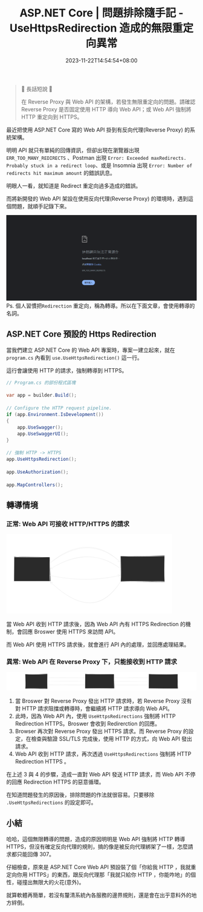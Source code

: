 ﻿---
title: ASP.NET Core | 問題排除隨手記 - UseHttpsRedirection 造成的無限重定向異常
description: 排除 ASP.NET Core 無限重定向的問題。因系統架構限制 Web API 只能透過反向代理 (Reverse Proxy) 訪問，而反向代理使用 HTTP 訪問 Web API，但因為 Web API 中，使用 UseHttpsRedirection 強制重定向到 HTTPS。最終造成重定向次數過多的情形。
date: 2023-11-22T14:54:54+08:00
lastmod: 2023-12-03T23:20:35+08:00
tags:
  - ASP.NET-Core
categories:
  - 開發雜談
  - 軟體開發
keywords:
  - ASP.NET Core
  - UseHttpsRedirection
  - "307"
  - ERR_TOO_MANY_REDIRECTS
  - 重定向
slug: use-https-redirection-cause-infinite-redirection
---

> 🔖 長話短說 🔖
> 
> 在 Reverse Proxy 與 Web API 的架構，若發生無限重定向的問題。請確認 Reverse Proxy 是否固定使用 HTTP 導向 Web API；或 Web API 強制將 HTTP 重定向到 HTTPS。

最近把使用 ASP.NET Core 寫的 Web API 掛到有反向代理(Reverse Proxy) 的系統架構。

明明 API 就只有單純的回傳資訊，但卻出現在瀏覽器出現 `ERR_TOO_MANY_REDIRECTS` 、Postman 出現 `Error: Exceeded maxRedirects. Probably stuck in a redirect loop`、或是 Insomnia 出現 `Error: Number of redirects hit maximum amount` 的錯誤訊息。

明眼人一看，就知道是 Redirect 重定向過多造成的錯誤。

而將新開發的 Web API 架設在使用反向代理(Reverse Proxy) 的環境時，遇到這個問題，就順手記錄下來。

<!--more-->

![Broswer 錯誤畫面](./images/broswer-display-ERR_TOO_MANY_REDIRECTS.png)
Ps. 個人習慣把`Redirection` 重定向，稱為轉導。所以在下面文章，會使用轉導的名詞。

## ASP.NET Core 預設的 Https Redirection

當我們建立 ASP.NET Core 的 Web API 專案時，專案一建立起來，就在 `program.cs` 內看到 `use.UseHttpsRedirection()` 這一行。

這行會讓使用 HTTP 的請求，強制轉導到 HTTPS。

```csharp
// Program.cs 的部份程式區塊

var app = builder.Build();

// Configure the HTTP request pipeline.
if (app.Environment.IsDevelopment())
{
    app.UseSwagger();
    app.UseSwaggerUI();
}

// 強制 HTTP -> HTTPS
app.UseHttpsRedirection();

app.UseAuthorization();

app.MapControllers();
```

## 轉導情境

### 正常: Web API 可接收 HTTP/HTTPS 的請求

![Web API 正常由 HTTP 轉導到 HTTPS](./images/webapi-redirection-https.png)

當 Web API 收到 HTTP 請求後，因為 Web API 內有 HTTPS Redirection 的機制，會回應 Broswer 使用 HTTPS 來訪問 API。

而 Web API 使用 HTTPS 請求後，就會進行 API 內的處理，並回應處理結果。

### 異常: Web API 在 Reverse Proxy 下，只能接收到 HTTP 請求

![Reverse Proxy 使用 HTTP 將請求導向 Web API ](./images/https-redirection-in-reverse-proxy-fail.png)

1. 當 Broswer 對 Reverse Proxy 發出 HTTP 請求時，若 Reverse Proxy 沒有對 HTTP 請求阻擋或轉導時，會繼續將 HTTP 請求導向 Web API。
2. 此時，因為 Web API 內，使用 `UseHttpsRedirections` 強制將 HTTP Redirection HTTPS。Broswer 會收到 Redirerction 的回應。
3. Browser 再次對 Reverse Proxy 發出 HTTPS 請求。而 Reverse Proxy 的設定，在檢查與驗證 SSL/TLS 完成後，使用 HTTP 的方式，向 Web API 發出請求。
4. Web API 收到 HTTP 請求，再次透過 `UseHttpsRedirections` 強制將 HTTP Redirection HTTPS 。

在上述 3 與 4 的步驟，造成一直對 Web API 發送 HTTP 請求，而 Web API 不停的回應 Redirection HTTPS 的惡意循環。

在知道問題發生的原因後，排除問題的作法就很容易。只要移除 `.UseHttpsRedirections` 的設定即可。

## 小結

哈哈，這個無限轉導的問題，造成的原因明明是 Web API 強制將 HTTP 轉導 HTTPS，但沒有確定反向代理的規則，搞的像是被反向代理綁架了一樣，怎麼請求都只能回傳 307。

仔細檢查，原來是 ASP.NET Core Web API 預設裝了個「你給我 HTTP ，我就重定向你用 HTTPS」的東西，跟反向代理那「我就只給你 HTTP ，你能咋地」的個性，碰撞出無限大的火花(意外)。

就算軟體再簡單，若沒有釐清系統內各服務的邊界規則，還是會在出乎意料外的地方絆倒。
